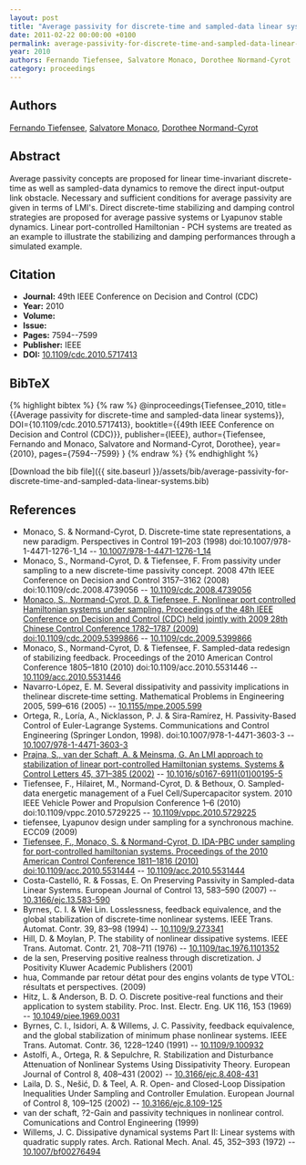 ```yaml
---
layout: post
title: "Average passivity for discrete-time and sampled-data linear systems"
date: 2011-02-22 00:00:00 +0100
permalink: average-passivity-for-discrete-time-and-sampled-data-linear-systems
year: 2010
authors: Fernando Tiefensee, Salvatore Monaco, Dorothee Normand-Cyrot
category: proceedings
---
```

 
## Authors
[Fernando Tiefensee](authors/fernando-tiefensee), [Salvatore Monaco](authors/salvatore-monaco), [Dorothee Normand-Cyrot](authors/dorothee-normand-cyrot)
 
## Abstract
Average passivity concepts are proposed for linear time-invariant discrete-time as well as sampled-data dynamics to remove the direct input-output link obstacle. Necessary and sufficient conditions for average passivity are given in terms of LMI's. Direct discrete-time stabilizing and damping control strategies are proposed for average passive systems or Lyapunov stable dynamics. Linear port-controlled Hamiltonian - PCH systems are treated as an example to illustrate the stabilizing and damping performances through a simulated example.
 
## Citation
- **Journal:** 49th IEEE Conference on Decision and Control (CDC)
- **Year:** 2010
- **Volume:** 
- **Issue:** 
- **Pages:** 7594--7599
- **Publisher:** IEEE
- **DOI:** [10.1109/cdc.2010.5717413](https://doi.org/10.1109/cdc.2010.5717413)
 
## BibTeX
{% highlight bibtex %}
{% raw %}
@inproceedings{Tiefensee_2010,
  title={{Average passivity for discrete-time and sampled-data linear systems}},
  DOI={10.1109/cdc.2010.5717413},
  booktitle={{49th IEEE Conference on Decision and Control (CDC)}},
  publisher={IEEE},
  author={Tiefensee, Fernando and Monaco, Salvatore and Normand-Cyrot, Dorothee},
  year={2010},
  pages={7594--7599}
}
{% endraw %}
{% endhighlight %}
 
[Download the bib file]({{ site.baseurl }}/assets/bib/average-passivity-for-discrete-time-and-sampled-data-linear-systems.bib)
 
## References
- Monaco, S. & Normand-Cyrot, D. Discrete-time state representations, a new paradigm. Perspectives in Control 191–203 (1998) doi:10.1007/978-1-4471-1276-1_14 -- [10.1007/978-1-4471-1276-1_14](https://doi.org/10.1007/978-1-4471-1276-1_14)
- Monaco, S., Normand-Cyrot, D. & Tiefensee, F. From passivity under sampling to a new discrete-time passivity concept. 2008 47th IEEE Conference on Decision and Control 3157–3162 (2008) doi:10.1109/cdc.2008.4739056 -- [10.1109/cdc.2008.4739056](https://doi.org/10.1109/cdc.2008.4739056)
- [Monaco, S., Normand-Cyrot, D. & Tiefensee, F. Nonlinear port controlled Hamiltonian systems under sampling. Proceedings of the 48h IEEE Conference on Decision and Control (CDC) held jointly with 2009 28th Chinese Control Conference 1782–1787 (2009) doi:10.1109/cdc.2009.5399866](nonlinear-port-controlled-hamiltonian-systems-under-sampling) -- [10.1109/cdc.2009.5399866](https://doi.org/10.1109/cdc.2009.5399866)
- Monaco, S., Normand-Cyrot, D. & Tiefensee, F. Sampled-data redesign of stabilizing feedback. Proceedings of the 2010 American Control Conference 1805–1810 (2010) doi:10.1109/acc.2010.5531446 -- [10.1109/acc.2010.5531446](https://doi.org/10.1109/acc.2010.5531446)
- Navarro-López, E. M. Several dissipativity and passivity implications in thelinear discrete‐time setting. Mathematical Problems in Engineering 2005, 599–616 (2005) -- [10.1155/mpe.2005.599](https://doi.org/10.1155/mpe.2005.599)
- Ortega, R., Loría, A., Nicklasson, P. J. & Sira-Ramírez, H. Passivity-Based Control of Euler-Lagrange Systems. Communications and Control Engineering (Springer London, 1998). doi:10.1007/978-1-4471-3603-3 -- [10.1007/978-1-4471-3603-3](https://doi.org/10.1007/978-1-4471-3603-3)
- [Prajna, S., van der Schaft, A. & Meinsma, G. An LMI approach to stabilization of linear port-controlled Hamiltonian systems. Systems &amp; Control Letters 45, 371–385 (2002)](an-lmi-approach-to-stabilization-of-linear-port-controlled-hamiltonian-systems) -- [10.1016/s0167-6911(01)00195-5](https://doi.org/10.1016/s0167-6911(01)00195-5)
- Tiefensee, F., Hilairet, M., Normand-Cyrot, D. & Bethoux, O. Sampled-data energetic management of a Fuel Cell/Supercapacitor system. 2010 IEEE Vehicle Power and Propulsion Conference 1–6 (2010) doi:10.1109/vppc.2010.5729225 -- [10.1109/vppc.2010.5729225](https://doi.org/10.1109/vppc.2010.5729225)
- tiefensee, Lyapunov design under sampling for a synchronous machine. ECC09 (2009)
- [Tiefensee, F., Monaco, S. & Normand-Cyrot, D. IDA-PBC under sampling for port-controlled hamiltonian systems. Proceedings of the 2010 American Control Conference 1811–1816 (2010) doi:10.1109/acc.2010.5531444](ida-pbc-under-sampling-for-port-controlled-hamiltonian-systems) -- [10.1109/acc.2010.5531444](https://doi.org/10.1109/acc.2010.5531444)
- Costa-Castelló, R. & Fossas, E. On Preserving Passivity in Sampled-data Linear Systems. European Journal of Control 13, 583–590 (2007) -- [10.3166/ejc.13.583-590](https://doi.org/10.3166/ejc.13.583-590)
- Byrnes, C. I. & Wei Lin. Losslessness, feedback equivalence, and the global stabilization of discrete-time nonlinear systems. IEEE Trans. Automat. Contr. 39, 83–98 (1994) -- [10.1109/9.273341](https://doi.org/10.1109/9.273341)
- Hill, D. & Moylan, P. The stability of nonlinear dissipative systems. IEEE Trans. Automat. Contr. 21, 708–711 (1976) -- [10.1109/tac.1976.1101352](https://doi.org/10.1109/tac.1976.1101352)
- de la sen, Preserving positive realness through discretization. J Positivity Kluwer Academic Publishers (2001)
- hua, Commande par retour d&#x00E9;tat pour des engins volants de type VTOL: r&#x00E9;sultats et perspectives. (2009)
- Hitz, L. & Anderson, B. D. O. Discrete positive-real functions and their application to system stability. Proc. Inst. Electr. Eng. UK 116, 153 (1969) -- [10.1049/piee.1969.0031](https://doi.org/10.1049/piee.1969.0031)
- Byrnes, C. I., Isidori, A. & Willems, J. C. Passivity, feedback equivalence, and the global stabilization of minimum phase nonlinear systems. IEEE Trans. Automat. Contr. 36, 1228–1240 (1991) -- [10.1109/9.100932](https://doi.org/10.1109/9.100932)
- Astolfi, A., Ortega, R. & Sepulchre, R. Stabilization and Disturbance Attenuation of Nonlinear Systems Using Dissipativity Theory. European Journal of Control 8, 408–431 (2002) -- [10.3166/ejc.8.408-431](https://doi.org/10.3166/ejc.8.408-431)
- Laila, D. S., Nešić, D. & Teel, A. R. Open- and Closed-Loop Dissipation Inequalities Under Sampling and Controller Emulation. European Journal of Control 8, 109–125 (2002) -- [10.3166/ejc.8.109-125](https://doi.org/10.3166/ejc.8.109-125)
- van der schaft, ?2-Gain and passivity techniques in nonlinear control. Comunications and Control Engineering (1999)
- Willems, J. C. Dissipative dynamical systems Part II: Linear systems with quadratic supply rates. Arch. Rational Mech. Anal. 45, 352–393 (1972) -- [10.1007/bf00276494](https://doi.org/10.1007/bf00276494)

